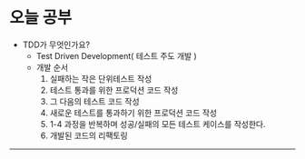 # 오늘 공부

- TDD가 무엇인가요?
    - Test Driven Development( 테스트 주도 개발 )
    - 개발 순서
        1. 실패하는 작은 단위테스트 작성
        2. 테스트 통과를 위한 프로덕션 코드 작성
        3. 그 다음의 테스트 코드 작성
        4. 새로운 테스트를 통과하기 위한 프로덕션 코드 작성
        5. 1-4 과정을 반복하며 성공/실패의 모든 테스트 케이스를 작성한다.
        6. 개발된 코드의 리팩토링

---
